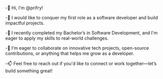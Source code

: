-👋 Hi, I’m @prifry!

-👀 I would like to conquer my first role as a software developer and build impactful projects.

-🌱 I recently completed my Bachelor’s in Software Development, and I'm eager to apply my skills to real-world challenges.

-💞️ I’m eager to collaborate on innovative tech projects, open-source contributions, or anything that helps me grow as a developer.

-📫 Feel free to reach out if you'd like to connect or work together—let’s build something great!


<!---
prifry/prifry is a ✨ special ✨ repository because its `README.md` (this file) appears on your GitHub profile.
You can click the Preview link to take a look at your changes.
--->



